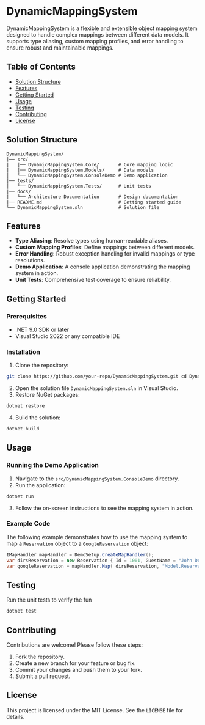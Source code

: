 ﻿# DynamicMappingSystem

DynamicMappingSystem is a flexible and extensible object mapping system designed to handle complex mappings between different data models. It supports type aliasing, custom mapping profiles, and error handling to ensure robust and maintainable mappings.

## Table of Contents
- [Solution Structure](#solution-structure)
- [Features](#features)
- [Getting Started](#getting-started)
- [Usage](#usage)
- [Testing](#testing)
- [Contributing](#contributing)
- [License](#license)

## Solution Structure
```
DynamicMappingSystem/
|── src/
|   |── DynamicMappingSystem.Core/       # Core mapping logic
|   |── DynamicMappingSystem.Models/     # Data models
│   └── DynamicMappingSystem.ConsoleDemo # Demo application
|── tests/
│   └── DynamicMappingSystem.Tests/      # Unit tests
|── docs/
|   └── Architecture Documentation       # Design documentation
|── README.md                            # Getting started guide
└── DynamicMappingSystem.sln             # Solution file
```

## Features
- **Type Aliasing**: Resolve types using human-readable aliases.
- **Custom Mapping Profiles**: Define mappings between different models.
- **Error Handling**: Robust exception handling for invalid mappings or type resolutions.
- **Demo Application**: A console application demonstrating the mapping system in action.
- **Unit Tests**: Comprehensive test coverage to ensure reliability.

## Getting Started

### Prerequisites
- .NET 9.0 SDK or later
- Visual Studio 2022 or any compatible IDE

### Installation
1. Clone the repository:
```bash
git clone https://github.com/your-repo/DynamicMappingSystem.git cd DynamicMappingSystem
```
2. Open the solution file `DynamicMappingSystem.sln` in Visual Studio.
3. Restore NuGet packages:
```bash
dotnet restore
```
4. Build the solution:
```bash
dotnet build
```

## Usage

### Running the Demo Application
1. Navigate to the `src/DynamicMappingSystem.ConsoleDemo` directory.
2. Run the application:
```bash
dotnet run
```
3. Follow the on-screen instructions to see the mapping system in action.

### Example Code
The following example demonstrates how to use the mapping system to map a `Reservation` object to a `GoogleReservation` object:
```csharp
IMapHandler mapHandler = DemoSetup.CreateMapHandler();
var dirsReservation = new Reservation { Id = 1001, GuestName = "John Doe", CheckInDate = new DateTime(2023, 10, 15), CheckOutDate = new DateTime(2023, 10, 20), Room = new Room { RoomId = Guid.NewGuid(), RoomType = RoomType.Suite, PricePerNight = 249.99m, Capacity = 4, IsAvailable = true, Description = "Luxury suite with ocean view", Amenities = new List<string> { "WiFi", "Mini-bar", "Jacuzzi", "Balcony" } } };
var googleReservation = mapHandler.Map( dirsReservation, "Model.Reservation", "Google.Reservation") as GoogleReservation;
```

## Testing
Run the unit tests to verify the fun
```bash
dotnet test
```

## Contributing
Contributions are welcome! Please follow these steps:
1. Fork the repository.
2. Create a new branch for your feature or bug fix.
3. Commit your changes and push them to your fork.
4. Submit a pull request.

## License
This project is licensed under the MIT License. See the `LICENSE` file for details.
